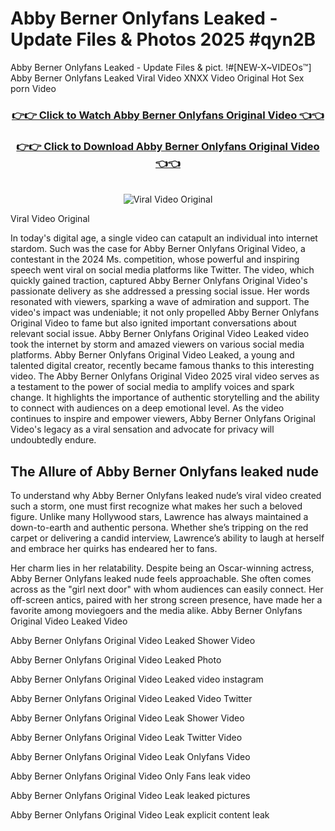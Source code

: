 # Abby Berner Onlyfans Leaked - Update Files & Photos 2025 #qyn2B

Abby Berner Onlyfans Leaked - Update Files & pict. !#[NEW-X~VIDEOs™] Abby Berner Onlyfans Leaked Viral Video XNXX Video Original Hot Sex porn Video
<br>
<div align="center">
<h3><a href="https://links2leaks.com?utm_source=abbyberner&utm_medium=gitlong" rel="nofollow">👉👉 Click to Watch Abby Berner Onlyfans Original Video 👈👈</a></h3>
<h3><a href="https://links2leaks.com?utm_source=abbyberner&utm_medium=gitlong" rel="nofollow">👉👉 Click to Download Abby Berner Onlyfans Original Video 👈👈</a></h3>
<br>
<a href="https://links2leaks.com?utm_source=abbyberner&utm_medium=gitlong" rel="nofollow"><img src="https://i.ibb.co/Gkj2r4b/banner.png" alt="Viral Video Original" style="max-width: 100%; display: inline-block;" data-target="animated-image.originalImage"></a>
</div>

Viral Video Original

In today's digital age, a single video can catapult an individual into internet stardom. Such was the case for Abby Berner Onlyfans Original Video, a contestant in the 2024 Ms. competition, whose powerful and inspiring speech went viral on social media platforms like Twitter.
The video, which quickly gained traction, captured Abby Berner Onlyfans Original Video's passionate delivery as she addressed a pressing social issue. Her words resonated with viewers, sparking a wave of admiration and support. The video's impact was undeniable; it not only propelled Abby Berner Onlyfans Original Video to fame but also ignited important conversations about relevant social issue.
Abby Berner Onlyfans Original Video Leaked video took the internet by storm and amazed viewers on various social media platforms. Abby Berner Onlyfans Original Video Leaked, a young and talented digital creator, recently became famous thanks to this interesting video.
The Abby Berner Onlyfans Original Video 2025 viral video serves as a testament to the power of social media to amplify voices and spark change. It highlights the importance of authentic storytelling and the ability to connect with audiences on a deep emotional level. As the video continues to inspire and empower viewers, Abby Berner Onlyfans Original Video's legacy as a viral sensation and advocate for privacy will undoubtedly endure.

<h2>The Allure of Abby Berner Onlyfans leaked nude</h2>


To understand why Abby Berner Onlyfans leaked nude’s viral video created such a storm, one must first recognize what makes her such a beloved figure. Unlike many Hollywood stars, Lawrence has always maintained a down-to-earth and authentic persona. Whether she’s tripping on the red carpet or delivering a candid interview, Lawrence’s ability to laugh at herself and embrace her quirks has endeared her to fans.

Her charm lies in her relatability. Despite being an Oscar-winning actress, Abby Berner Onlyfans leaked nude feels approachable. She often comes across as the "girl next door" with whom audiences can easily connect. Her off-screen antics, paired with her strong screen presence, have made her a favorite among moviegoers and the media alike.
Abby Berner Onlyfans Original Video Leaked Video

Abby Berner Onlyfans Original Video Leaked Shower Video

Abby Berner Onlyfans Original Video Leaked Photo

Abby Berner Onlyfans Original Video Leaked video instagram

Abby Berner Onlyfans Original Video Leaked Video Twitter

Abby Berner Onlyfans Original Video Leak Shower Video

Abby Berner Onlyfans Original Video Leak Twitter Video

Abby Berner Onlyfans Original Video Leak Onlyfans Video

Abby Berner Onlyfans Original Video Only Fans leak video

Abby Berner Onlyfans Original Video Leak leaked pictures

Abby Berner Onlyfans Original Video Leak explicit content leak